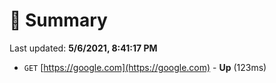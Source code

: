 # 📖 Summary
Last updated: **5/6/2021, 8:41:17 PM**

- `GET` [https://google.com](https://google.com) - **Up** (123ms)
